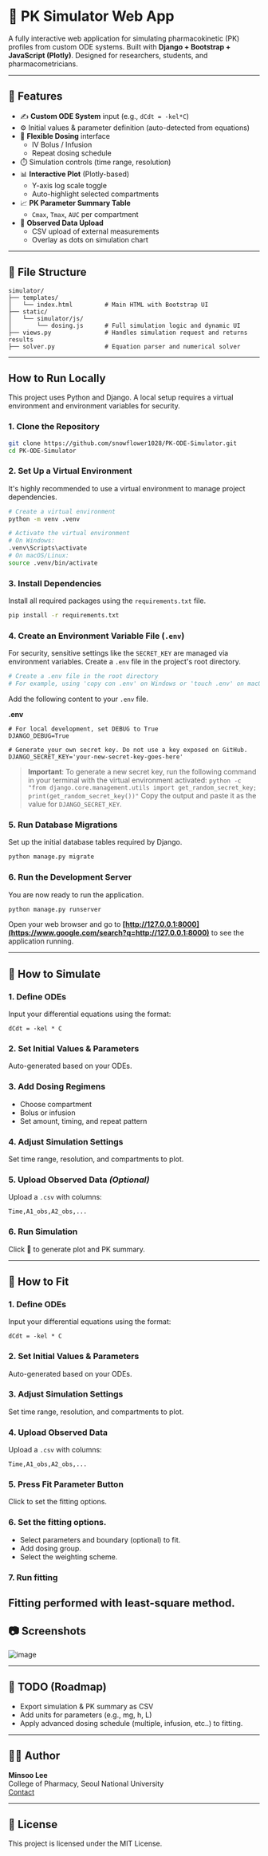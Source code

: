 # 🧪 PK Simulator Web App

A fully interactive web application for simulating pharmacokinetic (PK) profiles from custom ODE systems. Built with **Django + Bootstrap + JavaScript (Plotly)**. Designed for researchers, students, and pharmacometricians.

---

## 🔧 Features

- ✍️ **Custom ODE System** input (e.g., `dCdt = -kel*C`)
- ⚙️ Initial values & parameter definition (auto-detected from equations)
- 💉 **Flexible Dosing** interface
  - IV Bolus / Infusion
  - Repeat dosing schedule
- ⏱️ Simulation controls (time range, resolution)
- 📊 **Interactive Plot** (Plotly-based)
  - Y-axis log scale toggle
  - Auto-highlight selected compartments
- 📈 **PK Parameter Summary Table**
  - `Cmax`, `Tmax`, `AUC` per compartment
- 📂 **Observed Data Upload**
  - CSV upload of external measurements
  - Overlay as dots on simulation chart

---

## 📁 File Structure

```
simulator/
├── templates/
│   └── index.html         # Main HTML with Bootstrap UI
├── static/
│   └── simulator/js/
│       └── dosing.js      # Full simulation logic and dynamic UI
├── views.py               # Handles simulation request and returns results
├── solver.py              # Equation parser and numerical solver
```

---

## How to Run Locally

This project uses Python and Django. A local setup requires a virtual environment and environment variables for security.

### 1\. Clone the Repository

```bash
git clone https://github.com/snowflower1028/PK-ODE-Simulator.git
cd PK-ODE-Simulator
```

### 2\. Set Up a Virtual Environment

It's highly recommended to use a virtual environment to manage project dependencies.

```bash
# Create a virtual environment
python -m venv .venv

# Activate the virtual environment
# On Windows:
.venv\Scripts\activate
# On macOS/Linux:
source .venv/bin/activate
```

### 3\. Install Dependencies

Install all required packages using the `requirements.txt` file.

```bash
pip install -r requirements.txt
```

### 4\. Create an Environment Variable File (`.env`)

For security, sensitive settings like the `SECRET_KEY` are managed via environment variables. Create a `.env` file in the project's root directory.

```bash
# Create a .env file in the root directory
# For example, using 'copy con .env' on Windows or 'touch .env' on macOS/Linux
```

Add the following content to your `.env` file.

**.env**

```
# For local development, set DEBUG to True
DJANGO_DEBUG=True

# Generate your own secret key. Do not use a key exposed on GitHub.
DJANGO_SECRET_KEY='your-new-secret-key-goes-here'
```

> **Important**: To generate a new secret key, run the following command in your terminal with the virtual environment activated:
> `python -c "from django.core.management.utils import get_random_secret_key; print(get_random_secret_key())"`
> Copy the output and paste it as the value for `DJANGO_SECRET_KEY`.

### 5\. Run Database Migrations

Set up the initial database tables required by Django.

```bash
python manage.py migrate
```

### 6\. Run the Development Server

You are now ready to run the application.

```bash
python manage.py runserver
```

Open your web browser and go to **[http://127.0.0.1:8000](https://www.google.com/search?q=http://127.0.0.1:8000)** to see the application running.

---

## 📌 How to Simulate

### 1. Define ODEs
Input your differential equations using the format:
```
dCdt = -kel * C
```

### 2. Set Initial Values & Parameters
Auto-generated based on your ODEs.

### 3. Add Dosing Regimens
- Choose compartment
- Bolus or infusion
- Set amount, timing, and repeat pattern

### 4. Adjust Simulation Settings
Set time range, resolution, and compartments to plot.

### 5. Upload Observed Data *(Optional)*
Upload a `.csv` with columns:
```
Time,A1_obs,A2_obs,...
```

### 6. Run Simulation
Click 🚀 to generate plot and PK summary.

---
## 📌 How to Fit

### 1. Define ODEs
Input your differential equations using the format:
```
dCdt = -kel * C
```

### 2. Set Initial Values & Parameters
Auto-generated based on your ODEs.

### 3. Adjust Simulation Settings
Set time range, resolution, and compartments to plot.

### 4. Upload Observed Data
Upload a `.csv` with columns:
```
Time,A1_obs,A2_obs,...
```

### 5. Press Fit Parameter Button
Click to set the fitting options.

### 6. Set the fitting options.
- Select parameters and boundary (optional) to fit.
- Add dosing group.
- Select the weighting scheme.

### 7. Run fitting
Fitting performed with least-square method.
---

## 📷 Screenshots
![image](https://github.com/user-attachments/assets/930d0871-a9f3-4595-b0a6-bf7bd43693b3)


---

## 📌 TODO (Roadmap)

- Export simulation & PK summary as CSV
- Add units for parameters (e.g., mg, h, L)
- Apply advanced dosing schedule (multiple, infusion, etc..) to fitting. 

---

## 🧑‍💻 Author

**Minsoo Lee**  
College of Pharmacy, Seoul National University  
[Contact](mailto:minsoo.lee@snu.ac.kr)

---

## 📄 License

This project is licensed under the MIT License.
